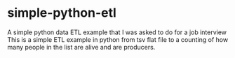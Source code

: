 # simple-python-etl
A simple python data ETL example that I was asked to do for a job interview
This is a simple ETL example in python from tsv flat file to a counting of how many people in the list are alive and are producers.
